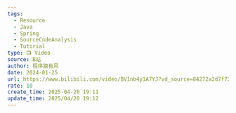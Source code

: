 ```yaml
---
tags:
  - Resource
  - Java
  - Spring
  - SourceCodeAnalysis
  - Tutorial
type: 📺 Video
source: B站
author: 程序猿有风
date: 2024-01-25
url: https://www.bilibili.com/video/BV1nb4y1A7YJ?vd_source=84272a2d7f72158b38778819be5bc6ad
rate: 10
create_time: 2025-04-20 19:11
update_time: 2025/04/20 19:12
---
```

